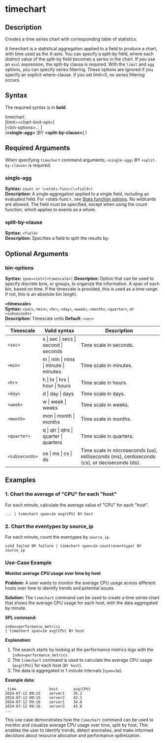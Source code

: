 # timechart

## Description

Creates a time series chart with corresponding table of statistics.

A timechart is a statistical aggregation applied to a field to produce a chart, with time used as the X-axis. You can specify a split-by field, where each distinct value of the split-by field becomes a series in the chart. If you use an `eval` expression, the split-by clause is required. With the `limit` and `agg` options, you can specify series filtering. These options are ignored if you specify an explicit where-clause. If you set limit=0, no series filtering occurs.

## Syntax

The required syntax is in **bold**.

timechart \
[limit=\<chart-limit-opt>] \
[\<bin-options>... ] \
(**\<single-agg>** [BY **\<split-by-clause>**] )

## Required Arguments

When specifying `timechart` command arguments, `<single-agg>`  BY `<split-by-clause>` is required.

### single-agg

**Syntax:** `count or \<stats-func>(\<field>)` \
**Description:** A single aggregation applied to a single field, including an evaluated field. For \<stats-func>, see [Stats function options](link-for-stats-page.md). No wildcards are allowed. The field must be specified, except when using the count function, which applies to events as a whole.

### split-by-clause

**Syntax:** `<field>` \
**Description:** Specifies a field to split the results by.

## Optional Arguments

### bin-options

**Syntax:** `span=<int>[<timescale>]`
**Descripton:** Option that can be used to specify discrete bins, or groups, to organize the information. A span of each bin, based on time. If the timescale is provided, this is used as a time range. If not, this is an absolute bin length.

**\<timescale>** \
**Syntax:** `<sec>`, `<min>`, `<hr>`, `<day>`, `<week>`, `<month>`, `<quarter>`, or `<subseconds>` \
**Description:** Timescale units
**Default**: `<sec>`

| Timescale    | Valid syntax                                       | Description                                              |
|--------------|----------------------------------------------------|----------------------------------------------------------|
| `<sec>`      | s \| sec \| secs \| second \| seconds              | Time scale in seconds.                                   |
| `<min>`      | m \| min \| mins \| minute \| minutes              | Time scale in minutes.                                   |
| `<hr>`       | h \| hr \| hrs \| hour \| hours                    | Time scale in hours.                                     |
| `<day>`      | d \| day \| days                                   | Time scale in days.                                      |
| `<week>`     | w \| week \| weeks                                 | Time scale in weeks.                                     |
| `<month>`    | mon \| month \| months                             | Time scale in months.                                    |
| `<quarter>`  | q \| qtr \| qtrs \| quarter \| quarters            | Time scale in quarters.                                  |
| `<subseconds>`| us \| ms \| cs \| ds                              | Time scale in microseconds (us), milliseconds (ms), centiseconds (cs), or deciseconds (ds). |


## Examples

### 1. Chart the average of "CPU" for each "host"

For each minute, calculate the average value of "CPU" for each "host".

```
... | timechart span=1m avg(CPU) BY host
```

### 2. Chart the eventypes by source_ip

For each minute, count the eventypes by `source_ip`.

```
sshd failed OR failure | timechart span=1m count(eventtype) BY source_ip
```

### Use-Case Example

**Monitor average CPU usage over time by host**

**Problem:** A user wants to monitor the average CPU usage across different hosts over time to identify trends and potential issues.

**Solution:** The `timechart` command can be used to create a time series chart that shows the average CPU usage for each host, with the data aggregated by minute.

**SPL command:**

```
index=performance_metrics
| timechart span=1m avg(CPU) BY host
```

**Explanation:**
1. The search starts by looking at the performance metrics logs with the `index=performance_metrics`.
2. The `timechart` command is used to calculate the average CPU usage (`avg(CPU)`) for each host (`BY host`).
3. The data is aggregated in 1-minute intervals (`span=1m`).

**Example data:**

```
_time               host       avg(CPU)
2024-07-12 09:15    server1    35.2
2024-07-12 09:15    server2    42.1
2024-07-12 09:16    server1    34.8
2024-07-12 09:16    server2    43.0
...
```

This use case demonstrates how the `timechart` command can be used to monitor and visualize average CPU usage over time, split by host. This enables the user to identify trends, detect anomalies, and make informed decisions about resource allocation and performance optimization.